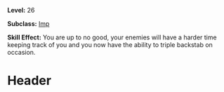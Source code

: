<!-- TITLE: Skill: Trickery -->
<!-- SUBTITLE: Your foes won't even see it coming. -->

**Level:** 26

**Subclass:** [Imp](imp)

**Skill Effect:** You are up to no good, your enemies will have a harder time keeping track of you and you now have the ability to triple backstab on occasion.

# Header